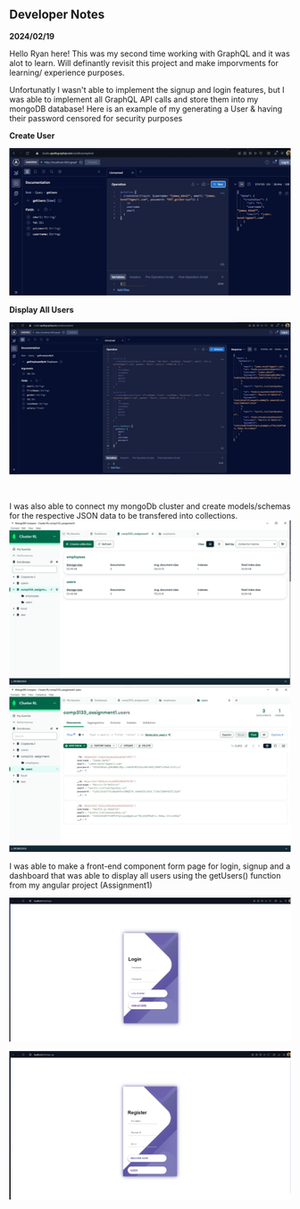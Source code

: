 ## Developer Notes
**2024/02/19**<br>

Hello Ryan here! This was my second time working with GraphQL and it was alot to learn. Will definantly revisit this project and make imporvments for learning/ experience purposes.<br>

Unfortunatly I wasn't able to implement the signup and login features, but I was able to implement all GraphQL API calls and store them into my mongoDB database! Here is an example of my generating a User & having their password censored for security purposes
<br>

**Create User**

![createUser Mutation using GraphQL](/screenshots/createUser.JPG)
<br>

**Display All Users**

![Get Request of all users in the database](./screenshots/getUsers.JPG)

<br>

I was also able to connect my mongoDb cluster and create models/schemas for the respective JSON data to be transfered into collections.
![mongoDB Database & collections](./screenshots/mongodb_database_collections.JPG)
![mongodb Users collection](./screenshots/mongodb_users_collection.JPG)

I was able to make a front-end component form page for login, signup and a dashboard that was able to display all users using the getUsers() function from my angular project (Assignment1)

![Angular Front-end login component](./screenshots/login-component.PNG)

![Angular Front-end sign-up component](./screenshots/signup-component.PNG)